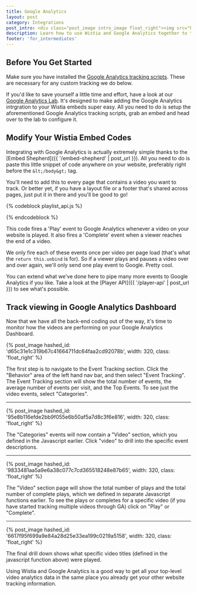 ```yaml
---
title: Google Analytics
layout: post
category: Integrations
post_intro: <div class="post_image intro_image float_right"><img src="http://embed.wistia.com/deliveries/85df32f894f2b308139bd9feb49c8c04aed6efbd.png" width="250px" alt="google-analytics2" /></div><p>At Wistia, we love analytics.  While ours are pretty sweet, there are lots of tools out there, like <a href="http://google.com/analytics" title="google analytics">Google Analytics</a>. While Wistia's analytics give you more in-depth information on video plays, putting basic 'video play' stats in Google Analytics can give you a better picture of your web visit metrics.</p><p>This guide is here to help you get started integrating Wistia video tracking with your Google Analytics account.</p>
description: Learn how to use Wistia and Google Analytics together to track video plays.
footer: 'for_intermediates'
---
```


## Before You Get Started

Make sure you have installed the [Google Analytics tracking scripts](https://support.google.com/analytics/bin/answer.py?hl=en&answer=1008080). These are necessary for any custom tracking we do below.

If you'd like to save yourself a little time and effort, have a look at our [Google Analytics Lab](http://wistia.com/labs/google-analytics/). It's designed to make adding the Google Analytics intrgration to your Wistia embeds super easy. All you need to do is setup the aforementioned Google Analytics tracking scripts, grab an embed and head over to the lab to configure it.

## Modify Your Wistia Embed Codes

Integrating with Google Analytics is actually extremely simple thanks to the 
[Embed Shepherd]({{ '/embed-shepherd' | post_url }}).
All you need to do is paste this little snippet of code anywhere on your website,
preferably right before the `&lt;/body&gt;` tag.

You'll need to add this to every page that contains a video you want to track.
Or better yet, if you have a layout file or a footer that's shared across pages, 
just put it in there and you'll be good to go!

{% codeblock playlist_api.js %}
<script src="http://fast.wistia.net/static/embed_shepherd-v1.js"></script>
<script>
  wistiaEmbeds.onFind(function(video){
    video.bind("play", function(){
      _gaq.push(['_trackEvent', 'Video', 'Play', video.name()]);
      return this.unbind;
    }).bind("end", function(){
      _gaq.push(['_trackEvent', 'Video', 'Complete', video.name()]);
      return this.unbind;
    });
  });
</script>
{% endcodeblock %}

This code fires a 'Play' event to Google Analytics whenever a video on your 
website is played. It also fires a 'Complete' event when a viewer reaches the 
end of a video. 

We only fire each of these events once per video per page load (that's what the
`return this.unbind` is for). So if a viewer plays and pauses a video over and
over again, we'll only send one play event to Google. Pretty cool.

You can extend what we've done here to pipe many more events to Google
Analytics if you like. Take a look at the [Player API]({{ '/player-api' | post_url }}) to see
what's possible.


## Track viewing in Google Analytics Dashboard

Now that we have all the back-end coding out of the way, it's time to monitor how the videos are performing on your Google Analytics Dashboard.

{% post_image hashed_id: 'd65c31e1c319b67c41664711dc64faa2cd92078b', width: 320, class: 'float_right' %} 

The first step is to navigate to the Event Tracking section.  Click the "Behavior" area of the left hand nav bar, and then select "Event Tracking".  The Event Tracking section will show the total number of events, the average number of events per visit, and the Top Events.  To see just the video events, select "Categories".

----

{% post_image hashed_id: '95e8b116efde2bb9f055e6b50af5a7d8c3f6e816', width: 320, class: 'float_right' %} 

The "Categories" events will now contain a "Video" section, which you defined in the Javascript earlier.  Click "video" to drill into the specific event descriptions.

----

{% post_image hashed_id: '9833481aa5a9e6a38c077c7cd365518248e87b65', width: 320, class: 'float_right' %} 

The "Video" section page will show the total number of plays and the total number of complete plays, which we defined in separate Javascript functions earlier.  To see the plays or completes for a specific video (if you have started tracking multiple videos through GA) click on "Play" or "Complete".

----

{% post_image hashed_id: '6617f95f699a9e84a28d25e33ea199c0219a5158', width: 320, class: 'float_right' %} 

The final drill down shows what specific video titles (defined in the javascript function above) were played.

Using Wistia and Google Analytics is a good way to get all your top-level video analytics data in the same place you already get your other website tracking information.
